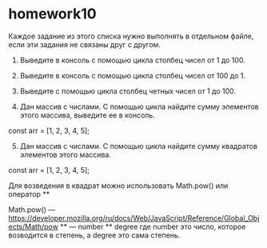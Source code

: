 # homework10

Каждое задание из этого списка нужно выполнять в отдельном файле, если эти задания не связаны друг с другом.

1.  Выведите в консоль с помощью цикла столбец чисел от 1 до 100.

2. Выведите в консоль с помощью цикла столбец чисел от 100 до 1.

3. Выведите с помощью цикла столбец четных чисел от 1 до 100.

4. Дан массив с числами. С помощью цикла найдите сумму элементов этого массива, выведите ее в консоль.

const arr = [1, 2, 3, 4, 5];

5. Дан массив с числами. С помощью цикла найдите сумму квадратов элементов этого массива.

const arr = [1, 2, 3, 4, 5];

Для возведения в квадрат можно использовать Math.pow() или оператор **

Math.pow() — https://developer.mozilla.org/ru/docs/Web/JavaScript/Reference/Global_Objects/Math/pow
** — number ** degree где number это число, которое возводится в степень, а degree это сама степень.
